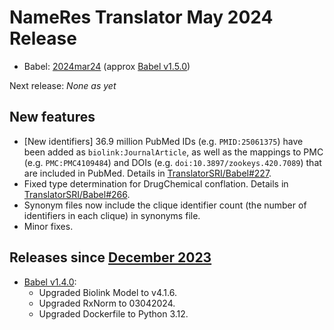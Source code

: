 # NameRes Translator May 2024 Release

- Babel: [2024mar24](https://stars.renci.org/var/babel_outputs/2024mar24/) (approx
  [Babel v1.5.0](https://github.com/TranslatorSRI/Babel/releases/tag/v1.5.0))

Next release: _None as yet_

## New features
* [New identifiers] 36.9 million PubMed IDs (e.g. `PMID:25061375`) have been added as `biolink:JournalArticle`, as well as
  the mappings to PMC (e.g. `PMC:PMC4109484`) and DOIs (e.g. `doi:10.3897/zookeys.420.7089`) that are included in PubMed.
  Details in [TranslatorSRI/Babel#227](https://github.com/TranslatorSRI/Babel/pull/227).
* Fixed type determination for DrugChemical conflation. Details in
  [TranslatorSRI/Babel#266](https://github.com/TranslatorSRI/Babel/pull/266).
* Synonym files now include the clique identifier count (the number of identifiers in each clique) in synonyms file.
* Minor fixes.

## Releases since [December 2023](TranslatorDecember2023)
* [Babel v1.4.0](https://github.com/TranslatorSRI/Babel/releases/tag/v1.4.0):
  * Upgraded Biolink Model to v4.1.6.
  * Upgraded RxNorm to 03042024.
  * Upgraded Dockerfile to Python 3.12.